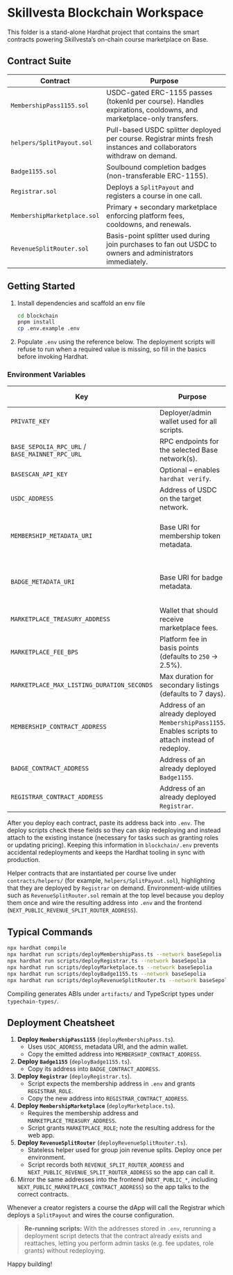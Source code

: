 # Skillvesta Blockchain Workspace

This folder is a stand-alone Hardhat project that contains the smart contracts powering Skillvesta’s on-chain course marketplace on Base.

## Contract Suite

| Contract                 | Purpose                                                                                                              |
| ------------------------ | -------------------------------------------------------------------------------------------------------------------- |
| `MembershipPass1155.sol` | USDC-gated ERC-1155 passes (tokenId per course). Handles expirations, cooldowns, and marketplace-only transfers.    |
| `helpers/SplitPayout.sol`| Pull-based USDC splitter deployed per course. Registrar mints fresh instances and collaborators withdraw on demand. |
| `Badge1155.sol`          | Soulbound completion badges (non-transferable ERC-1155).                                                             |
| `Registrar.sol`          | Deploys a `SplitPayout` and registers a course in one call.                                                          |
| `MembershipMarketplace.sol` | Primary + secondary marketplace enforcing platform fees, cooldowns, and renewals.                                |
| `RevenueSplitRouter.sol` | Basis-point splitter used during join purchases to fan out USDC to owners and administrators immediately.          |

## Getting Started

1. Install dependencies and scaffold an env file

   ```bash
   cd blockchain
   pnpm install
   cp .env.example .env
   ```

2. Populate `.env` using the reference below. The deployment scripts will refuse
   to run when a required value is missing, so fill in the basics before
   invoking Hardhat.

### Environment Variables

| Key                                       | Purpose                                                                                             | When to provide it                         |
| ----------------------------------------- | --------------------------------------------------------------------------------------------------- | ------------------------------------------ |
| `PRIVATE_KEY`                             | Deployer/admin wallet used for all scripts.                                                         | **Before** first deployment                |
| `BASE_SEPOLIA_RPC_URL` / `BASE_MAINNET_RPC_URL` | RPC endpoints for the selected Base network(s).                                                     | **Before** first deployment                |
| `BASESCAN_API_KEY`                        | Optional – enables `hardhat verify`.                                                                | Optional                                   |
| `USDC_ADDRESS`                            | Address of USDC on the target network.                                                              | **Before** first deployment                |
| `MEMBERSHIP_METADATA_URI`                 | Base URI for membership token metadata.                                                             | Before deployment (or leave blank to skip) |
| `BADGE_METADATA_URI`                      | Base URI for badge metadata.                                                                        | Before deployment (or leave blank to skip) |
| `MARKETPLACE_TREASURY_ADDRESS`            | Wallet that should receive marketplace fees.                                                        | **Before** marketplace deployment          |
| `MARKETPLACE_FEE_BPS`                     | Platform fee in basis points (defaults to `250` → 2.5%).                                            | Optional                                   |
| `MARKETPLACE_MAX_LISTING_DURATION_SECONDS`| Max duration for secondary listings (defaults to 7 days).                                           | Optional                                   |
| `MEMBERSHIP_CONTRACT_ADDRESS`             | Address of an already deployed `MembershipPass1155`. Enables scripts to attach instead of redeploy. | **After** first deployment                 |
| `BADGE_CONTRACT_ADDRESS`                  | Address of an already deployed `Badge1155`.                                                         | **After** first deployment                 |
| `REGISTRAR_CONTRACT_ADDRESS`              | Address of an already deployed `Registrar`.                                                         | **After** first deployment                 |

After you deploy each contract, paste its address back into `.env`. The deploy
scripts check these fields so they can skip redeploying and instead attach to
the existing instance (necessary for tasks such as granting roles or updating
pricing). Keeping this information in `blockchain/.env` prevents accidental
redeployments and keeps the Hardhat tooling in sync with production.

Helper contracts that are instantiated per course live under `contracts/helpers/` (for example, `helpers/SplitPayout.sol`), highlighting that they are deployed by `Registrar` on demand. Environment-wide utilities such as `RevenueSplitRouter.sol` remain at the top level because you deploy them once and wire the resulting address into `.env` and the frontend (`NEXT_PUBLIC_REVENUE_SPLIT_ROUTER_ADDRESS`).

## Typical Commands

```bash
npx hardhat compile
npx hardhat run scripts/deployMembershipPass.ts --network baseSepolia
npx hardhat run scripts/deployRegistrar.ts --network baseSepolia
npx hardhat run scripts/deployMarketplace.ts --network baseSepolia
npx hardhat run scripts/deployBadge1155.ts --network baseSepolia
npx hardhat run scripts/deployRevenueSplitRouter.ts --network baseSepolia
```

Compiling generates ABIs under `artifacts/` and TypeScript types under `typechain-types/`.

## Deployment Cheatsheet

1. **Deploy `MembershipPass1155`** (`deployMembershipPass.ts`).
   - Uses `USDC_ADDRESS`, metadata URI, and the admin wallet.
   - Copy the emitted address into `MEMBERSHIP_CONTRACT_ADDRESS`.
2. **Deploy `Badge1155`** (`deployBadge1155.ts`).
   - Copy its address into `BADGE_CONTRACT_ADDRESS`.
3. **Deploy `Registrar`** (`deployRegistrar.ts`).
   - Script expects the membership address in `.env` and grants `REGISTRAR_ROLE`.
   - Copy the new address into `REGISTRAR_CONTRACT_ADDRESS`.
4. **Deploy `MembershipMarketplace`** (`deployMarketplace.ts`).
   - Requires the membership address and `MARKETPLACE_TREASURY_ADDRESS`.
   - Script grants `MARKETPLACE_ROLE`; note the resulting address for the web app.
5. **Deploy `RevenueSplitRouter`** (`deployRevenueSplitRouter.ts`).
   - Stateless helper used for group join revenue splits. Deploy once per environment.
   - Script records both `REVENUE_SPLIT_ROUTER_ADDRESS` and `NEXT_PUBLIC_REVENUE_SPLIT_ROUTER_ADDRESS` so the app can call it.
6. Mirror the same addresses into the frontend (`NEXT_PUBLIC_*`, including
   `NEXT_PUBLIC_MARKETPLACE_CONTRACT_ADDRESS`) so the app talks to the correct contracts.

Whenever a creator registers a course the dApp will call the Registrar which deploys a `SplitPayout` and wires the course configuration.

> **Re-running scripts:** With the addresses stored in `.env`, rerunning a
> deployment script detects that the contract already exists and reattaches,
> letting you perform admin tasks (e.g. fee updates, role grants) without
> redeploying.

Happy building!
